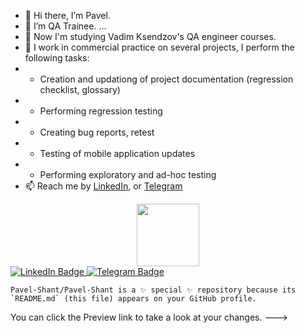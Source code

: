 - 👋 Hi there, I’m Pavel.
- 👀 I’m QA Trainee. ...
- 🌱 Now I'm studying Vadim Ksendzov's QA engineer courses.
- 💞️ I work in commercial practice on several projects, I perform the following tasks:
-    - Creation and updationg of project documentation (regression checklist, glossary)
-    - Performing regression testing
-    - Creating bug reports, retest
-    - Testing of mobile application updates
-    - Performing exploratory and ad-hoc testing
- 📫 Reach me by [LinkedIn](http://www.linkedin.com/in/pavel-shants), or [Telegram](https://t.me/Pavel_Shants)
<div id="header" align="center">
  <img src="https://media.giphy.com/media/Ll22OhMLAlVDb8UQWe/giphy.gif" width="100"/>
</div>
<div id="badges">
  <a href="http://www.linkedin.com/in/pavel-shants">
    <img src="https://img.shields.io/badge/LinkedIn-blue?style=for-the-badge&logo=linkedin&logoColor=white" alt="LinkedIn Badge"/>

  </a>
  <a href="https://t.me/Pavel_Shants">
    <img src="https://img.shields.io/badge/Telegram-blue?style=for-the-badge&logo=Telegram&logoColor=white" alt="Telegram Badge"/>
  </a>
</div>

    Pavel-Shant/Pavel-Shant is a ✨ special ✨ repository because its `README.md` (this file) appears on your GitHub profile.
You can click the Preview link to take a look at your changes.
--->
